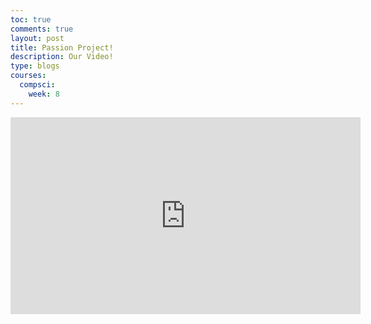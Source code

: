 ```yaml
---
toc: true
comments: true
layout: post
title: Passion Project!
description: Our Video!
type: blogs
courses:
  compsci:
    week: 8
---
```


<iframe width="560" height="315" src="https://www.youtube.com/embed/TNJ1JXUgujA" title="YouTube video player" frameborder="0" allow="accelerometer; autoplay; clipboard-write; encrypted-media; gyroscope; picture-in-picture" allowfullscreen></iframe>
